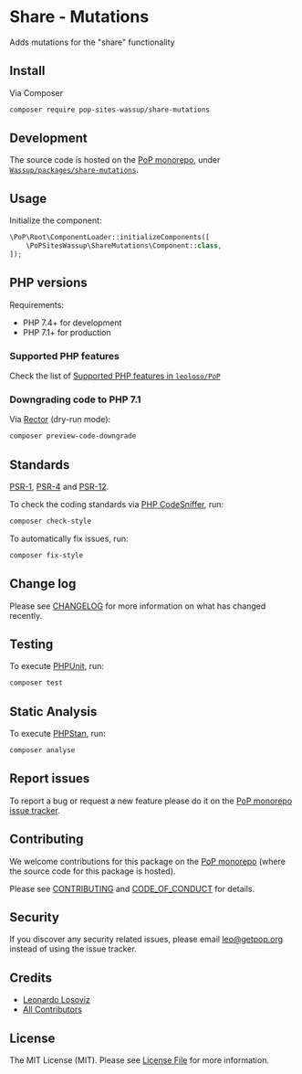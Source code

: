 # Share - Mutations

<!--
[![Build Status][ico-travis]][link-travis]
[![Quality Score][ico-code-quality]][link-code-quality]
[![Software License][ico-license]](LICENSE.md)
[![Latest Version on Packagist][ico-version]][link-packagist]
[![Coverage Status][ico-scrutinizer]][link-scrutinizer]
[![Total Downloads][ico-downloads]][link-downloads]
-->

Adds mutations for the "share" functionality

## Install

Via Composer

``` bash
composer require pop-sites-wassup/share-mutations
```

## Development

The source code is hosted on the [PoP monorepo](https://github.com/leoloso/PoP), under [`Wassup/packages/share-mutations`](https://github.com/leoloso/PoP/tree/master/layers/Wassup/packages/share-mutations).

## Usage

Initialize the component:

``` php
\PoP\Root\ComponentLoader::initializeComponents([
    \PoPSitesWassup\ShareMutations\Component::class,
]);
```

## PHP versions

Requirements:

- PHP 7.4+ for development
- PHP 7.1+ for production

### Supported PHP features

Check the list of [Supported PHP features in `leoloso/PoP`](https://github.com/leoloso/PoP/#supported-php-features)

### Downgrading code to PHP 7.1

Via [Rector](https://github.com/rectorphp/rector) (dry-run mode):

```bash
composer preview-code-downgrade
```

## Standards

[PSR-1](https://www.php-fig.org/psr/psr-1), [PSR-4](https://www.php-fig.org/psr/psr-4) and [PSR-12](https://www.php-fig.org/psr/psr-12).

To check the coding standards via [PHP CodeSniffer](https://github.com/squizlabs/PHP_CodeSniffer), run:

``` bash
composer check-style
```

To automatically fix issues, run:

``` bash
composer fix-style
```

## Change log

Please see [CHANGELOG](CHANGELOG.md) for more information on what has changed recently.

## Testing

To execute [PHPUnit](https://phpunit.de/), run:

``` bash
composer test
```

## Static Analysis

To execute [PHPStan](https://github.com/phpstan/phpstan), run:

``` bash
composer analyse
```

## Report issues

To report a bug or request a new feature please do it on the [PoP monorepo issue tracker](https://github.com/leoloso/PoP/issues).

## Contributing

We welcome contributions for this package on the [PoP monorepo](https://github.com/leoloso/PoP) (where the source code for this package is hosted).

Please see [CONTRIBUTING](CONTRIBUTING.md) and [CODE_OF_CONDUCT](CODE_OF_CONDUCT.md) for details.

## Security

If you discover any security related issues, please email leo@getpop.org instead of using the issue tracker.

## Credits

- [Leonardo Losoviz][link-author]
- [All Contributors][link-contributors]

## License

The MIT License (MIT). Please see [License File](LICENSE.md) for more information.

[ico-version]: https://img.shields.io/packagist/v/pop-sites-wassup/share-mutations.svg?style=flat-square
[ico-license]: https://img.shields.io/badge/license-MIT-brightgreen.svg?style=flat-square
[ico-travis]: https://img.shields.io/travis/pop-sites-wassup/share-mutations/master.svg?style=flat-square
[ico-scrutinizer]: https://img.shields.io/scrutinizer/coverage/g/pop-sites-wassup/share-mutations.svg?style=flat-square
[ico-code-quality]: https://img.shields.io/scrutinizer/g/pop-sites-wassup/share-mutations.svg?style=flat-square
[ico-downloads]: https://img.shields.io/packagist/dt/pop-sites-wassup/share-mutations.svg?style=flat-square

[link-packagist]: https://packagist.org/packages/pop-sites-wassup/share-mutations
[link-travis]: https://travis-ci.org/pop-sites-wassup/share-mutations
[link-scrutinizer]: https://scrutinizer-ci.com/g/pop-sites-wassup/share-mutations/code-structure
[link-code-quality]: https://scrutinizer-ci.com/g/pop-sites-wassup/share-mutations
[link-downloads]: https://packagist.org/packages/pop-sites-wassup/share-mutations
[link-author]: https://github.com/leoloso
[link-contributors]: ../../../../../../contributors

